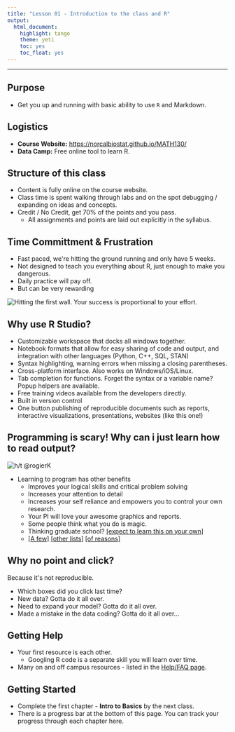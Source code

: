```yaml
---
title: "Lesson 01 - Introduction to the class and R"
output:
  html_document:
    highlight: tango
    theme: yeti
    toc: yes
    toc_float: yes
---
```


----- 

## Purpose

* Get you up and running with basic ability to use `R` and Markdown.

## Logistics
* **Course Website:** https://norcalbiostat.github.io/MATH130/
* **Data Camp:** Free online tool to learn R. 
  

## Structure of this class

* Content is fully online on the course website.  
* Class time is spent walking through labs and on the spot debugging / expanding on ideas and concepts.
* Credit / No Credit, get 70% of the points and you pass.
    - All assignments and points are laid out explicitly in the syllabus. 


## Time Committment & Frustration
* Fast paced, we're hitting the ground running and only have 5 weeks. 
* Not designed to teach you everything about R, just enough to make you dangerous. 
* Daily practice will pay off.  
* But can be very rewarding

![Hitting the first wall. Your success is proportional to your effort.](hard.jpg)


## Why use R Studio?

- Customizable workspace that docks all windows together. 
- Notebook formats that allow for easy sharing of code and output, and integration with other languages (Python, C++, SQL, STAN)
- Syntax highlighting, warning errors when missing a closing parentheses. 
- Cross-platform interface. Also works on Windows/iOS/Linux.
- Tab completion for functions. Forget the syntax or a variable name? Popup helpers are available. 
- Free training videos available from the developers directly.
- Built in version control 
- One button publishing of reproducible documents such as reports, interactive visualizations, presentations, websites (like this one!)


## Programming is scary! Why can i just learn how to read output? 

![h/t @rogierK](https://pbs.twimg.com/media/CiSMsEpXEAATXry.jpg)

* Learning to program has other benefits
    - Improves your logical skills and critical problem solving
    - Increases your attention to detail
    - Increases your self reliance and empowers you to control your own research.
    - Your PI will love your awesome graphics and reports. 
    - Some people think what you do is magic. 
    - Thinking graduate school? [[expect to learn this on your own]](http://www.nature.com/nature/journal/v541/n7638/full/nj7638-563a.html)
    - [[A few]](https://skillcrush.com/2015/01/28/laurence-bradford-10-reasons/) [[other lists]](https://careerfoundry.com/en/blog/web-development/7-benefits-of-learning-to-code/) [[of reasons]](https://skillcrush.com/2017/01/30/learn-to-code-benefits/) 


## Why no point and click?

Because it's not reproducible.

* Which boxes did you click last time? 
* New data? Gotta do it all over.
* Need to expand your model? Gotta do it all over. 
* Made a mistake in the data coding? Gotta do it all over...

## Getting Help 

* Your first resource is each other. 
    - Googling R code is a separate skill you will learn over time. 
* Many on and off campus resources - listed in the [Help/FAQ page](../faq.html). 


## Getting Started

* Complete the first chapter - **Intro to Basics** by the next class. 
* There is a progress bar at the bottom of this page. You can track your progress through each chapter here. 


